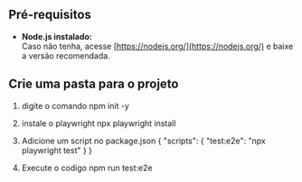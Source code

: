 ## Pré-requisitos

- **Node.js instalado:**  
  Caso não tenha, acesse [https://nodejs.org/](https://nodejs.org/) e baixe a versão recomendada.

## Crie uma pasta para o projeto
1. digite o comando npm init -y
2. instale o playwright npx playwright install
3. Adicione um script no package.json
{
  "scripts": {
    "test:e2e": "npx playwright test"
  }
}

5. Execute o codigo npm run test:e2e
